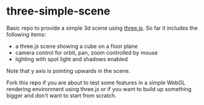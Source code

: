 # three-simple-scene

Basic repo to provide a simple 3d scene using [three.js](http://threejs.org/). So far it includes the following items:
* a three.js scene showing a cube on a floor plane
* camera control for orbit, pan, zoom controlled by mouse
* lighting with spot light and shadows enabled

Note that y axis is pointing upwards in the scene.

Fork this repo if you are about to test some features in a simple WebGL rendering environment using three.js or if you want to build up something bigger and don't want to start from scratch.

